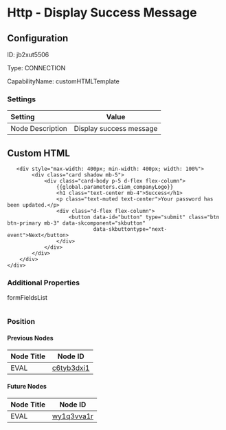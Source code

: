 # Http - Display Success Message
## Configuration
ID:  jb2xut5506

Type: CONNECTION 

CapabilityName: customHTMLTemplate

### Settings
| Setting | Value  |
| :------------------------ | ---------------------------------------- |
| Node Description | Display success message | 


## Custom HTML
```<div class="bg-light d-flex flex-column justify-content-center align-items-center position-absolute top-0 start-0 bottom-0 end-0 overflow-auto">
   <div style="max-width: 400px; min-width: 400px; width: 100%">
        <div class="card shadow mb-5">
            <div class="card-body p-5 d-flex flex-column">
                {{global.parameters.ciam_companyLogo}}
                <h1 class="text-center mb-4">Success</h1>
                <p class="text-muted text-center">Your password has been updated.</p>
                <div class="d-flex flex-column">
                    <button data-id="button" type="submit" class="btn btn-primary mb-3" data-skcomponent="skbutton"
                            data-skbuttontype="next-event">Next</button>
                </div>
            </div>
        </div>
    </div>
</div>
```



### Additional Properties
formFieldsList
```
```





### Position

#### Previous Nodes
| Node Title | Node ID |
| :------------- | ------------ |
| EVAL | [c6tyb3dxi1](./c6tyb3dxi1.md) | 
 
 #### Future Nodes
| Node Title | Node ID |
| :------------- | ------------ |
| EVAL |[wy1q3vva1r](./wy1q3vva1r.md) | 